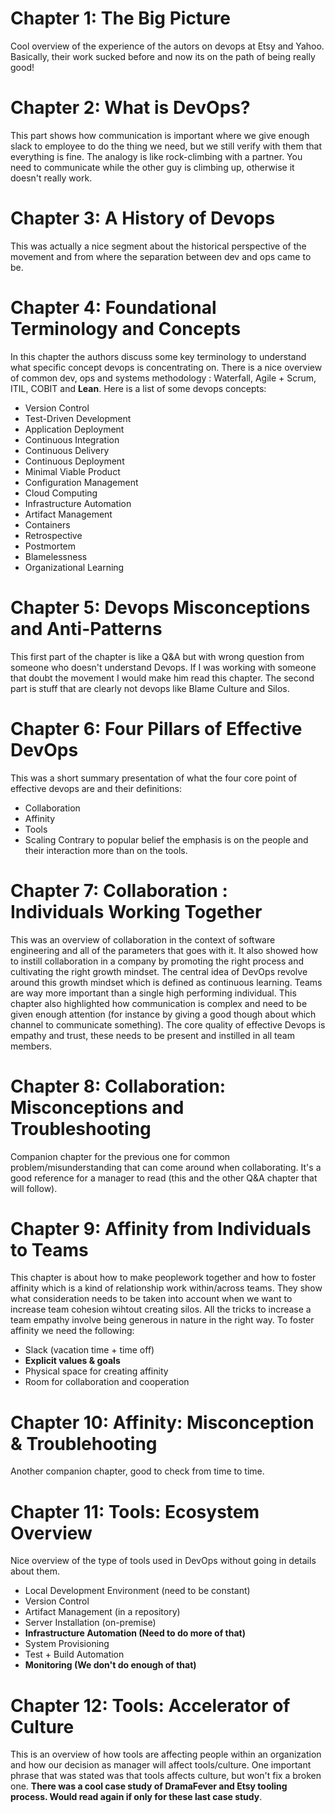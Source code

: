 # Chapter 1: The Big Picture
Cool overview of the experience of the autors on devops at Etsy and Yahoo. Basically, their work sucked before and now its on the path of being really good!

# Chapter 2: What is DevOps?
This part shows how communication is important where we give enough slack to employee to do the thing we need, but we still verify with them that everything is fine. The analogy is like rock-climbing with a partner. You need to communicate while the other guy is climbing up, otherwise it doesn't really work.

# Chapter 3: A History of Devops
This was actually a nice segment about the historical perspective of the movement and from where the separation between dev and ops came to be. 

# Chapter 4: Foundational Terminology and Concepts
In this chapter the authors discuss some key terminology to understand what specific concept devops is concentrating on. There is a nice overview of common dev, ops and systems methodology : Waterfall, Agile + Scrum, ITIL, COBIT and **Lean**. Here is a list of some devops concepts:
- Version Control
- Test-Driven Development
- Application Deployment
- Continuous Integration
- Continuous Delivery
- Continuous Deployment
- Minimal Viable Product
- Configuration Management
- Cloud Computing
- Infrastructure Automation
- Artifact Management
- Containers
- Retrospective
- Postmortem
- Blamelessness
- Organizational Learning

# Chapter 5: Devops Misconceptions and Anti-Patterns
This first part of the chapter is like a Q&A but with wrong question from someone who doesn't understand Devops. If I was working with someone that doubt the movement I would make him read this chapter. The second part is stuff that are clearly not devops like Blame Culture and Silos.

# Chapter 6: Four Pillars of Effective DevOps
This was a short summary presentation of what the four core point of effective devops are and their definitions:
- Collaboration
- Affinity
- Tools
- Scaling
Contrary to popular belief the emphasis is on the people and their interaction more than on the tools.

# Chapter 7: Collaboration : Individuals Working Together
This was an overview of collaboration in the context of software engineering and all of the parameters that goes with it.
It also showed how to instill collaboration in a company by promoting the right process and cultivating the right growth mindset. The central idea of DevOps revolve around this growth mindset which is defined as continuous learning.
Teams are way more important than a single high performing individual.
This chapter also highlighted how communication is complex and need to be given enough attention (for instance by giving a good though about which channel to communicate something).
The core quality of effective Devops is empathy and trust, these needs to be present and instilled in all team members.

# Chapter 8: Collaboration: Misconceptions and Troubleshooting
Companion chapter for the previous one for common problem/misunderstanding that can come around when collaborating. It's a good reference for a manager to read (this and the other Q&A chapter that will follow).

# Chapter 9: Affinity from Individuals to Teams
This chapter is about how to make peoplework together and how to foster affinity which is a kind of relationship work within/across teams. They show what consideration needs to be taken into account when we want to increase team cohesion wihtout creating silos. All the tricks to increase a team empathy involve being generous in nature in the right way. To foster affinity we need the following:
- Slack (vacation time + time off)
- **Explicit values & goals**
- Physical space for creating affinity
- Room for collaboration and cooperation

# Chapter 10: Affinity: Misconception & Troublehooting
Another companion chapter, good to check from time to time.

# Chapter 11: Tools: Ecosystem Overview
Nice overview of the type of tools used in DevOps without going in details about them.
- Local Development Environment (need to be constant)
- Version Control
- Artifact Management (in a repository)
- Server Installation (on-premise)
- **Infrastructure Automation (Need to do more of that)**
- System Provisioning
- Test + Build Automation
- **Monitoring (We don't do enough of that)**

# Chapter 12: Tools: Accelerator of Culture
This is an overview of how tools are affecting people within an organization and how our decision as manager will affect tools/culture. One important phrase that was stated was that tools affects culture, but won't fix a broken one. **There was a cool case study of DramaFever and Etsy tooling process. Would read again if only for these last case study**.
